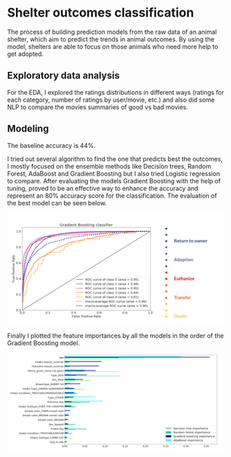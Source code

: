 # Shelter outcomes classification    

The process of building prediction models from the raw data of an animal shelter, which aim to predict the trends in animal outcomes. By using the model, shelters are able to focus on those animals who need more help to get adopted. 

## Exploratory data analysis

For the EDA, I explored the ratings distributions in different ways (ratings for each category, number of ratings by user/movie, etc.) and also did some NLP to compare the movies summaries of good vs bad movies.



## Modeling

The baseline accuracy is 44%.

I tried out several algorithm to find the one that predicts best the outcomes, I mostly focused on the ensemble methods like Decision trees, Random Forest, AdaBoost and Gradient Boosting but I also tried Logistic regression to compare. After evaluating the models Gradient Boosting with the help of tuning, proved to be an effective way to enhance the accuracy and represent an 80% accuracy score for the classification. The evaluation of the best model can be seen below.

![alt text](evaluation.png)


Finally I plotted the feature importances by all the models in the order of the Gradient Boosting model.

![alt text](feature_importances.png)
